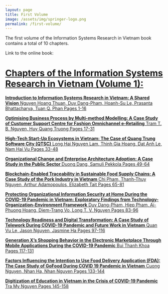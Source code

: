 ```yaml
---
layout: page
title: First Volume
image: /assets/img/springer-logo.png
permalink: /first-volume/
---
```


The first volume of the Information Systems Research in Vietnam book contains a total of 10 chapters.

Link to the online book: <a href=https://link.springer.com/book/10.1007/978-981-19-3804-7>

# Chapters of the Information Systems Research in Vietnam (Volume 1):
**Introduction to Information Systems Research in Vietnam: A Shared Vision**
Nguyen Hoang Thuan, Duy Dang-Pham, Hoanh-Su Le, Prasanta Bhattacharya, Tuan Q. Phan
Pages 1-16

**Optimising Business Process by Multi-method Modelling: A Case Study of Customer Support Centre for Fashion Omnichannel e-Retailing**
Tram T. B. Nguyen, Huy Quang Truong
Pages 17-31

**High-Tech Start-Up Ecosystems in Vietnam: The Case of Quang Trung Software City (QTSC)**
Long Hai Nguyen Lam, Thinh Gia Hoang, Dat Anh Le, Nam Hai Vu
Pages 33-48

**Organizational Change and Enterprise Architecture Adoption: A Case Study in the Public Sector**
Duong Dang, Samuli Pekkola
Pages 49-64

**Blockchain-Enabled Traceability in Sustainable Food Supply Chains: A Case Study of the Pork Industry in Vietnam**
Chi Pham, Thanh-Thuy Nguyen, Arthur Adamopoulos, Elizabeth Tait
Pages 65-81

**Protecting Organizational Information Security at Home During the COVID-19 Pandemic in Vietnam: Exploratory Findings from Technology-Organization-Environment Framework**
Duy Dang-Pham, Hiep Pham, Ai-Phuong Hoang, Diem-Trang Vo, Long T. V. Nguyen
Pages 83-96

**Technology Readiness and Digital Transformation: A Case Study of Telework During COVID-19 Pandemic and Future Work in Vietnam**
Quan Vu Le, Jason Nguyen, Jasmine Ha
Pages 97-116

**Generation X’s Shopping Behavior in the Electronic Marketplace Through Mobile Applications During the COVID-19 Pandemic**
Bui Thanh Khoa
Pages 117-131

**Factors Influencing the Intention to Use Food Delivery Application (FDA): The Case Study of GoFood During COVID 19 Pandemic in Vietnam**
Cuong Nguyen, Nhan Ha, Nhan Nguyen
Pages 133-144

**Digitization of Education in Vietnam in the Crisis of COVID-19 Pandemic**
Tra My Nguyen
Pages 145-158